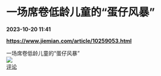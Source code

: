 # 一场席卷低龄儿童的“蛋仔风暴”

**2023-10-20 11:41**

**https://www.jiemian.com/article/10259053.html**

一场席卷低龄儿童的“蛋仔风暴”  
![](https://img3.chouti.com/CHOUTI_20231020/A132881D678D4E7ABED6CD9BB5B48A67_W714H714.jpeg)  
[评论](https://m.chouti.com/link/40349493)